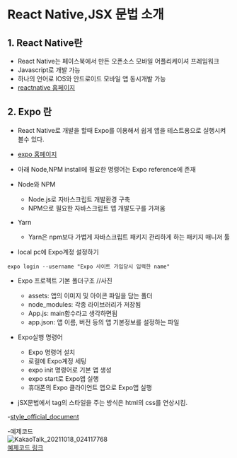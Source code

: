 # React Native,JSX 문법 소개

## 1. React Native란
- React Native는 페이스북에서 만든 오픈소스 모바일 어플리케이셔 프레임워크
- Javascript로 개발 가능
- 하나의 언어로 IOS와 안드로이드 모바일 앱 동시개발 가능
- [reactnative 홈페이지](https://reactnative.dev/)   

## 2. Expo 란
- React Native로 개발을 할때 Expo를 이용해서 쉽게 앱을 테스트용으로 실행시켜볼수 있다.
- [expo 홈페이지](https://expo.dev)
- 아래 Node,NPM install에 필요한 명령어는 Expo reference에 존재

- Node와 NPM
  - Node.js로 자바스크립트 개발환경 구축
  - NPM으로 필요한 자바스크립트 앱 개발도구를 가져옴

- Yarn
  - Yarn은 npm보다 가볍게 자바스크립트 패키지 관리하게 하는 패키지 매니저 툴

- local pc에 Expo계정 설정하기

```console
expo login --username "Expo 사이트 가입당시 입력한 name"
```

- Expo 프로젝트 기본 폴더구조
//사진
  - assets: 앱의 이미지 및 아이콘 파일을 담는 폴더
  - node_modules: 각종 라이브러리가 저장됨
  - App.js: main함수라고 생각하면됨
  - app.json: 앱 이름, 버전 등의 앱 기본정보를 설정하는 파일

- Expo실행 명령어
  - Expo 명령어 설치
  - 로컬에 Expo계정 세팅
  - expo init 명령어로 기본 앱 생성
  - expo start로 Expo앱 실행
  - 휴대폰의 Expo 클라이언트 앱으로 Expo앱 실행

- jSX문법에서 tag의 스타일을 주는 방식은 html의 css를 연상시킴.

-[style_official_document](https://reactnative.dev/docs/style#docsNav)

-예제코드   
![KakaoTalk_20211018_024117768](https://user-images.githubusercontent.com/84515872/137639542-c202ba7b-79da-4c8a-bbc5-6ebbb0934ba2.jpg)   
[예제코드 링크](https://github.com/jmParkGit/sparta-myhoneytip-jm/blob/main/pages/AboutPage.js)


